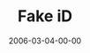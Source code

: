 ---
layout: message
category: message
series: "iD"
title: "Fake iD"
date: 2006-03-04-00-00
message_id: 79
---